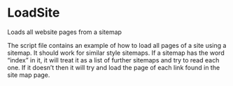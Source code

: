 # LoadSite
Loads all website pages from a sitemap

The script file contains an example of how to load all pages of a site using a sitemap. It should work for similar style sitemaps.
If a sitemap has the word “index” in it, it will treat it as a list of further sitemaps and try to read each one. If it doesn’t then it will try and load the page of each link found in the site map page.
